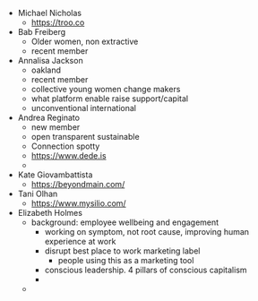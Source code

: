 - Michael Nicholas
	- https://troo.co
- Bab Freiberg
	- Older women, non extractive
	- recent member
- Annalisa Jackson
	- oakland
	- recent member
	- collective young women change makers
	- what platform enable raise support/capital
	- unconventional international
- Andrea Reginato
	- new member
	- open transparent sustainable
	- Connection spotty
	- https://www.dede.is
	-
- Kate Giovambattista
	- https://beyondmain.com/
- Tani Olhan
	- https://www.mysilio.com/
- Elizabeth Holmes
	- background: employee wellbeing and engagement
		- working on symptom, not root cause, improving human experience at work
		- disrupt best place to work marketing label
			- people using this as a marketing tool
		- conscious leadership. 4 pillars of conscious capitalism
		-
	-